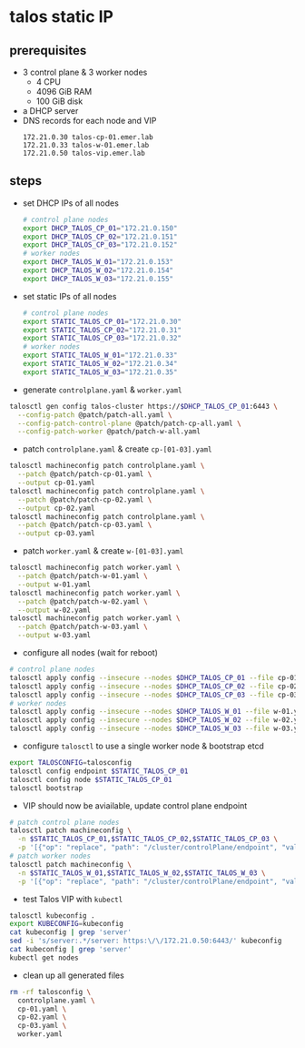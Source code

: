 # talos static IP

## prerequisites

- 3 control plane & 3 worker nodes
  - 4 CPU
  - 4096 GiB RAM
  - 100 GiB disk
- a DHCP server
- DNS records for each node and VIP
  ```
  172.21.0.30 talos-cp-01.emer.lab
  172.21.0.33 talos-w-01.emer.lab
  172.21.0.50 talos-vip.emer.lab
  ```

## steps

- set DHCP IPs of all nodes

  ```bash
  # control plane nodes
  export DHCP_TALOS_CP_01="172.21.0.150"
  export DHCP_TALOS_CP_02="172.21.0.151"
  export DHCP_TALOS_CP_03="172.21.0.152"
  # worker nodes
  export DHCP_TALOS_W_01="172.21.0.153"
  export DHCP_TALOS_W_02="172.21.0.154"
  export DHCP_TALOS_W_03="172.21.0.155"
  ```

- set static IPs of all nodes

  ```bash
  # control plane nodes
  export STATIC_TALOS_CP_01="172.21.0.30"
  export STATIC_TALOS_CP_02="172.21.0.31"
  export STATIC_TALOS_CP_03="172.21.0.32"
  # worker nodes
  export STATIC_TALOS_W_01="172.21.0.33"
  export STATIC_TALOS_W_02="172.21.0.34"
  export STATIC_TALOS_W_03="172.21.0.35"
  ```

- generate `controlplane.yaml` & `worker.yaml`

```bash
talosctl gen config talos-cluster https://$DHCP_TALOS_CP_01:6443 \
  --config-patch @patch/patch-all.yaml \
  --config-patch-control-plane @patch/patch-cp-all.yaml \
  --config-patch-worker @patch/patch-w-all.yaml
```

- patch `controlplane.yaml` & create `cp-[01-03].yaml`

```bash
talosctl machineconfig patch controlplane.yaml \
  --patch @patch/patch-cp-01.yaml \
  --output cp-01.yaml
talosctl machineconfig patch controlplane.yaml \
  --patch @patch/patch-cp-02.yaml \
  --output cp-02.yaml
talosctl machineconfig patch controlplane.yaml \
  --patch @patch/patch-cp-03.yaml \
  --output cp-03.yaml
```

- patch `worker.yaml` & create `w-[01-03].yaml`

```bash
talosctl machineconfig patch worker.yaml \
  --patch @patch/patch-w-01.yaml \
  --output w-01.yaml
talosctl machineconfig patch worker.yaml \
  --patch @patch/patch-w-02.yaml \
  --output w-02.yaml
talosctl machineconfig patch worker.yaml \
  --patch @patch/patch-w-03.yaml \
  --output w-03.yaml
```

- configure all nodes (wait for reboot)

```bash
# control plane nodes
talosctl apply config --insecure --nodes $DHCP_TALOS_CP_01 --file cp-01.yaml
talosctl apply config --insecure --nodes $DHCP_TALOS_CP_02 --file cp-02.yaml
talosctl apply config --insecure --nodes $DHCP_TALOS_CP_03 --file cp-03.yaml
# worker nodes
talosctl apply config --insecure --nodes $DHCP_TALOS_W_01 --file w-01.yaml
talosctl apply config --insecure --nodes $DHCP_TALOS_W_02 --file w-02.yaml
talosctl apply config --insecure --nodes $DHCP_TALOS_W_03 --file w-03.yaml
```

- configure `talosctl` to use a single worker node & bootstrap etcd

```bash
export TALOSCONFIG=talosconfig
talosctl config endpoint $STATIC_TALOS_CP_01
talosctl config node $STATIC_TALOS_CP_01
talosctl bootstrap
```

- VIP should now be aviailable, update control plane endpoint

```bash
# patch control plane nodes
talosctl patch machineconfig \
  -n $STATIC_TALOS_CP_01,$STATIC_TALOS_CP_02,$STATIC_TALOS_CP_03 \
  -p '[{"op": "replace", "path": "/cluster/controlPlane/endpoint", "value": "https://talos-vip.emer.lab:6443"}]'
# patch worker nodes
talosctl patch machineconfig \
  -n $STATIC_TALOS_W_01,$STATIC_TALOS_W_02,$STATIC_TALOS_W_03 \
  -p '[{"op": "replace", "path": "/cluster/controlPlane/endpoint", "value": "https://talos-vip.emer.lab:6443"}]'
```

- test Talos VIP with `kubectl`

```bash
talosctl kubeconfig .
export KUBECONFIG=kubeconfig
cat kubeconfig | grep 'server'
sed -i 's/server:.*/server: https:\/\/172.21.0.50:6443/' kubeconfig
cat kubeconfig | grep 'server'
kubectl get nodes
```

- clean up all generated files

```bash
rm -rf talosconfig \
  controlplane.yaml \
  cp-01.yaml \
  cp-02.yaml \
  cp-03.yaml \
  worker.yaml
```
